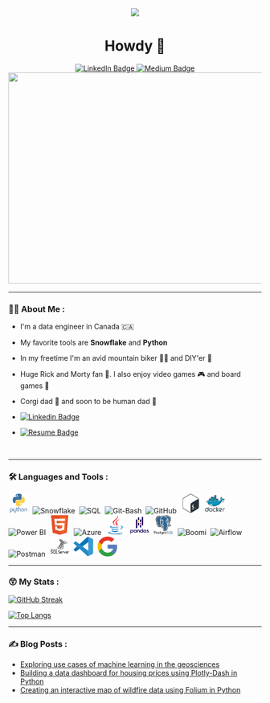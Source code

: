 <div id="header" align="center">
  <img src="https://media.giphy.com/media/vi9ob0h5bKmUU/giphy.gif" width="420"/>
</div>

<h1 align="center">Howdy 👋</h1>
<div id="badges" align="center">
  <a href="https://www.linkedin.com/in/mpalkovic/">
    <img src="https://img.shields.io/badge/LinkedIn-blue?style=for-the-badge&logo=linkedin&logoColor=white" alt="LinkedIn Badge"/>
  </a>
  <a href="https://medium.com/@martinp303">
    <img src="https://img.shields.io/badge/Medium-black?style=for-the-badge&logo=Medium&logoColor=white" alt="Medium Badge"/>
  </a>
</div>

<!-- <div id = "programmer gif" align="center">
  <img src="https://media.giphy.com/media/SWoSkN6DxTszqIKEqv/giphy.gif" width="600" height="420"/>
</div> -->

<div id = "jetbrains" align="center">
  <img src="https://media.giphy.com/media/765ccrAiB0g9z6EApL/giphy.gif" width="600" height="420"/>
</div>


<!-- <div id = "programmer2 gif" align="center">
  <img src="https://media.giphy.com/media/PI3QGKFN6XZUCMMqJm/giphy.gif" width="600" height="420"/>
</div> -->

<!-- <div id = "github gif" align="center">
  <img src="https://media.giphy.com/media/du3J3cXyzhj75IOgvA/giphy.gif" width="600" height="420"/>
</div> -->

---

### :man_technologist: About Me :
- I'm a data engineer in Canada :canada:

- My favorite tools are **Snowflake** and **Python**

- In my freetime I'm an avid mountain biker :mountain_biking_man: and DIY'er :hammer:

- Huge Rick and Morty fan :space_invader:. I also enjoy video games :video_game: and board games :game_die: 

- Corgi dad :dog: and soon to be human dad :baby:

- [![Linkedin Badge](https://img.shields.io/badge/-Martin-blue?style=flat&logo=Linkedin&logoColor=white)](https://www.linkedin.com/in/mpalkovic/)

- [![Resume Badge](https://img.shields.io/badge/-Resume-blue?style=flat&logo=Resume&logoColor=white)](https://my.visualcv.com/martin-palkovic/)

<div id = "counter" align = "center">
  <img src="https://komarev.com/ghpvc/?username=martyc-137&style=flat-square&color=blue" alt=""/>
</div>

---

### :hammer_and_wrench: Languages and Tools :
<div>
  <img src="https://github.com/devicons/devicon/blob/master/icons/python/python-original-wordmark.svg" title="Python" alt="Python" width="40" height="40"/>&nbsp;
<!--   <img src="https://github.com/MartyC-137/SQL_Icons/blob/main/logo-white.svg" title="Snowflake" alt="Snowflake" width="40" height="40"/>&nbsp; -->
  <img src = "https://github.com/MartyC-137/SQL_Icons/blob/main/Snowflake.png" title="Snowflake" alt="Snowflake" width="175" height="40"/>&nbsp;
  <img src="https://github.com/MartyC-137/SQL_Icons/blob/main/nugetsql.png" title="SQL" alt="SQL" width="40" height="40"/>&nbsp;
<!--   <img src="https://github.com/devicons/devicon/blob/master/icons/git/git-original.svg" title="Git" alt="Git" width="40" height="40"/>&nbsp; -->
  <img src="https://github.com/MartyC-137/SQL_Icons/blob/main/git-bash.svg" title="Git-Bash" alt="Git-Bash" width="40" height="40"/>&nbsp;
  <img src="https://cdn.jsdelivr.net/gh/devicons/devicon/icons/github/github-original.svg" title="GitHub" alt="GitHub" width="40" height="40"/>&nbsp;
  <img src="https://github.com/devicons/devicon/blob/master/icons/bash/bash-original.svg" title="Bash" alt="Bash" width="40" height="40"/>&nbsp;
  <img src="https://github.com/devicons/devicon/blob/master/icons/docker/docker-original-wordmark.svg" title="Docker" alt="Docker" width="40" height="40"/>&nbsp;
<!--   <img src="https://github.com/devicons/devicon/blob/master/icons/docker/docker-original.svg" title="Docker" alt="Docker_Plain" width="40" height="40"/>&nbsp; -->
  <img src="https://github.com/MartyC-137/SQL_Icons/blob/main/PowerBI_yellow.png" title="Power BI" alt="Power BI" width="40" height="40"/>&nbsp;
  <img src="https://github.com/devicons/devicon/blob/master/icons/html5/html5-original.svg" title="HTML" alt="HTML" width="40" height="40"/>&nbsp;
  <img src="https://cdn.jsdelivr.net/gh/devicons/devicon/icons/azure/azure-original.svg" title="Azure" alt="Azure" width="40" height="40"/>&nbsp;
  <img src="https://github.com/devicons/devicon/blob/master/icons/java/java-original.svg" title="Java" alt="Java" width="40" height="40"/>&nbsp;
  <img src="https://github.com/devicons/devicon/blob/master/icons/pandas/pandas-original-wordmark.svg" title="Pandas" alt="Pandas" width="40" height="40"/>&nbsp;
  <img src="https://github.com/devicons/devicon/blob/master/icons/postgresql/postgresql-original-wordmark.svg" title="postgres" alt="postgres" width="40" height="40"/>&nbsp;
  <img src ="https://github.com/MartyC-137/SQL_Icons/blob/main/Boomi_Logo_Icon_Navy.png" title="Boomi" alt="Boomi" width="40" height="40"/>&nbsp;
  <img src="https://github.com/MartyC-137/SQL_Icons/blob/main/airflow.png" title="Airflow" alt="Airflow" width="40" height="40"/>&nbsp;
  <img src="https://github.com/MartyC-137/SQL_Icons/blob/main/postman.png" title="Postman" alt="Postman" width="40" height="40"/>&nbsp;
<!--   <img src="https://github.com/devicons/devicon/blob/master/icons/numpy/numpy-original-wordmark.svg" title="Numpy" alt="Numpy" width="40" height="40"/>&nbsp; -->
  <img src="https://github.com/devicons/devicon/blob/master/icons/microsoftsqlserver/microsoftsqlserver-plain-wordmark.svg" title="SQL Server" alt="SQL Server" width="40" height="40"/>&nbsp;
  <img src="https://github.com/devicons/devicon/blob/master/icons/vscode/vscode-original.svg" title="VSCode" alt="VSCode" width="40" height="40"/>&nbsp;
  <img src="https://github.com/devicons/devicon/blob/master/icons/google/google-original.svg" title="Google" alt="Google" width="40" height="40"/>&nbsp;
  
---
  
### :astonished: My Stats :  
[![GitHub Streak](http://github-readme-streak-stats.herokuapp.com?user=MartyC-137&theme=solarized-dark&hide_border=true&date_format=%5BY%20%5DM%20j)](https://git.io/streak-stats)
 
[![Top Langs](https://github-readme-stats.vercel.app/api/top-langs/?username=martyc-137&layout=compact&hide_border=true&theme=solarized-dark&hide=jupyter%20notebook)](https://github.com/anuraghazra/github-readme-stats)

---

### :writing_hand: Blog Posts :
<!-- BLOG-POST-LIST:START -->
- [Exploring use cases of machine learning in the geosciences](https://towardsdatascience.com/exploring-use-cases-of-machine-learning-in-the-geosciences-b72ea7aafe2?source=rss-6c29787b0cc8------2)
- [Building a data dashboard for housing prices using Plotly-Dash in Python](https://towardsdatascience.com/building-a-data-dashboard-for-housing-prices-using-plotly-dash-in-python-7aca9c49592c?source=rss-6c29787b0cc8------2)
- [Creating an interactive map of wildfire data using Folium in Python](https://towardsdatascience.com/creating-an-interactive-map-of-wildfire-data-using-folium-in-python-7d6373b6334a?source=rss-6c29787b0cc8------2)
<!-- BLOG-POST-LIST:END -->
          
